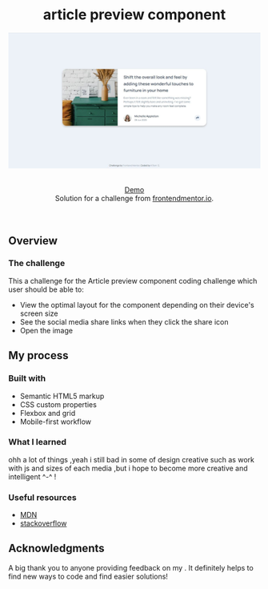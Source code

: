 <h1 align="center">article preview component
</h1>

![](/screenshots/desktop.jpg)

<br>

<div align="center">
   <a href="https://ahlam-alsaffarini.github.io/FAQ/">Demo </a>
</div>

<div align="center">
   Solution for a challenge from  <a href="https://www.frontendmentor.io/challenges/article-preview-component-dYBN_pYFT" target="_blank">frontendmentor.io</a>.
</div>
<br>
<br>

## Overview

### The challenge

This a challenge for the Article preview component coding challenge which user should be able to:

- View the optimal layout for the component depending on their device's screen size
- See the social media share links when they click the share icon
- Open the image

## My process

### Built with

- Semantic HTML5 markup
- CSS custom properties
- Flexbox and grid
- Mobile-first workflow

### What I learned

ohh a lot of things ,yeah i still bad in some of design creative such as work with js and sizes of each media ,but i hope to become more creative and intelligent ^-^ !

### Useful resources

- [MDN](https://developer.mozilla.org/en-US/)
- [stackoverflow](https://stackoverflow.com/)

## Acknowledgments

A big thank you to anyone providing feedback on my . It definitely helps to find new ways to code and find easier solutions!
